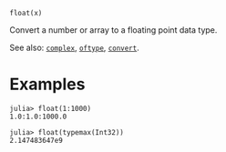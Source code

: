 ```
float(x)
```

Convert a number or array to a floating point data type.

See also: [`complex`](@ref), [`oftype`](@ref), [`convert`](@ref).

# Examples

```jldoctest
julia> float(1:1000)
1.0:1.0:1000.0

julia> float(typemax(Int32))
2.147483647e9
```
